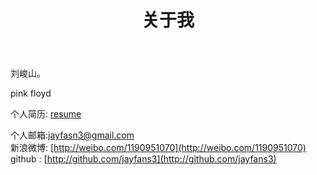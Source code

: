 ﻿---
title: 关于我
layout: page
comments: yes
---

刘峻山。

pink  floyd

个人简历: [resume](/images/resume.pdf)

个人邮箱:jayfasn3@gmail.com      
新浪微博: [http://weibo.com/1190951070](http://weibo.com/1190951070)      
github : [http://github.com/jayfans3](http://github.com/jayfans3)      